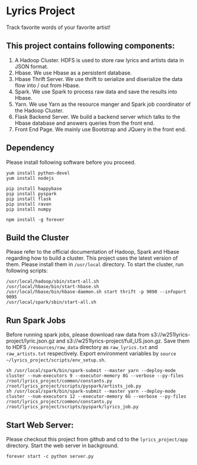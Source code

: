 # Lyrics Project
Track favorite words of your favorite artist!

## This project contains following components:
1. A Hadoop Cluster. HDFS is used to store raw lyrics and artists data in JSON format.
2. Hbase. We use Hbase as a persistent database.
3. Hbase Thrift Server. We use thrift to serialize and diserialize the data flow into / out from Hbase.
4. Spark. We use Spark to process raw data and save the results into Hbase.
5. Yarn. We use Yarn as the resource manger and Spark job coordinator of the Hadoop Cluster.
6. Flask Backend Server. We build a backend server which talks to the Hbase database and answers queries from the front end.
7. Front End Page. We mainly use Bootstrap and JQuery in the front end.

## Dependency
Please install following software before you proceed.

    yum install python-devel
    yum install nodejs

    pip install happybase
    pip install pyspark
    pip install flask
    pip install raven
    pip install numpy

    npm install -g forever

## Build the Cluster
Please refer to the official documentation of Hadoop, Spark and Hbase regarding how to build a cluster. This project uses the latest version of them. Please install them in `/usr/local` directory.
To start the cluster, run following scripts:

    /usr/local/hadoop/sbin/start-all.sh
    /usr/local/hbase/bin/start-hbase.sh
    /usr/local/hbase/bin/hbase-daemon.sh start thrift -p 9090 --infoport 9095
    /usr/local/spark/sbin/start-all.sh

## Run Spark Jobs
Before running spark jobs, please download raw data from s3://w251lyrics-project/lyric.json.gz and s3://w251lyrics-project/full_US.json.gz. Save them to HDFS `/resources/raw_data` directory as `raw_lyrics.txt` and `raw_artists.txt` respectively. Export environment variables by `source ~/lyrics_project/scripts/env_setup.sh`.

    sh /usr/local/spark/bin/spark-submit --master yarn --deploy-mode cluster --num-executors 9 --executor-memory 8G --verbose --py-files /root/lyrics_project/common/constants.py /root/lyrics_project/scripts/pyspark/artists_job.py
    sh /usr/local/spark/bin/spark-submit --master yarn --deploy-mode cluster --num-executors 12 --executor-memory 6G --verbose --py-files /root/lyrics_project/common/constants.py /root/lyrics_project/scripts/pyspark/lyrics_job.py

## Start Web Server:
Please checkout this project from github and cd to the `lyrics_project/app` directory. Start the web server in background.

    forever start -c python server.py
